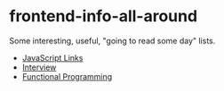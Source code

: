 # frontend-info-all-around

Some interesting, useful, "going to read some day" lists.

+ [JavaScript Links](javascript.md)
+ [Interview](interview.md)
+ [Functional Programming](functional-programming.md)